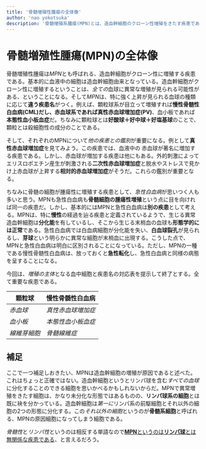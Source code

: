 ```yaml
---
title: '骨髄増殖性腫瘍の全体像'
author: 'nao yokotsuka'
description: '骨髄増殖系腫瘍(MPN)とは、造血幹細胞のクローン性増殖をきたす疾患であり、どの系統の細胞が増加するかによって様々な疾患名がつきます。多発性骨髄腫や真性赤血球増加症、本態性血小板血症などは全てMPNの一種です。'
---
```


# 骨髄増殖性腫瘍(MPN)の全体像

骨髄増殖性腫瘍は*MPN*とも呼ばれる、造血幹細胞がクローン性に増殖する疾患である。基本的に血液中の細胞は造血幹細胞由来となっている。造血幹細胞がクローン性に増殖するということは、*全ての*血球に異常な増殖が見られる可能性がある、ということになる。そして*MPN*は、特に強く上昇が見られる血球の種類に応じて**違う疾患名**がつく。例えば、顆粒球系が目立って増殖すれば**慢性骨髄性白血病(CML)**だし、赤血球系であれば**真性赤血球増加症(PV)**、血小板であれば**本態性血小板血症**だ。ちなみに顆粒球とは**好酸球＋好中球＋好塩基球**のことで、顆粒とは殺細胞性の成分のことである。

そして、それぞれのMPNについて*他の疾患との鑑別*が重要になる。例として**真性赤血球増加症**を見てみよう。この疾患では、血液中の 赤血球が著名に増加する疾患である。しかし、赤血球が増加する疾患は他にもある。外的刺激によってエリスロポエチン産生が刺激される**二次性赤血球増加症**と脱水やストレスで見かけ上赤血球が上昇する**相対的赤血球増加症**がそうだ。これらの鑑別が重要となる。

ちなみに骨髄の細胞が腫瘍性に増殖する疾患として、*急性白血病*が思いつく人も多いと思う。MPNも急性白血病も**骨髄細胞の腫瘍性増殖**という点に目を向ければ同一の疾患だ。しかし、基本的にはMPNと急性白血病は**別の疾患**として考える。MPNは、特に**慢性**の経過を辿る疾患と定義されているようで、生じる異常造血幹細胞は**分化能**を有しているし、そこから生じる末梢血の血球も**形態学的には正常**である。急性白血病では白血病細胞が分化能を失い、**白血球裂孔**が見られるし、**芽球**という明らかに異常な細胞が末梢血に出現する。こうした点で、MPNと急性白血病は明白に区別されることになっている。ただし、MPNの一種である慢性骨髄性白血病は、放っておくと**急性転化**し、急性白血病と同様の病態を呈することになる。

今回は、*増殖の主体*となる血中細胞と疾患名の対応表を提示して終了とする。全て重要な疾患である。

|顆粒球|慢性骨髄性白血病|
|---|---|
|*赤血球*| *真性赤血球増加症*|
|*血小板*| *本態性血小板血症*|
|*線維芽細胞*|*骨髄線維症*|

 

 ## 補足

ここで一つ補足しおきたい、MPNは造血幹細胞の増殖が原因であると述べた。これはちょっと正確ではない。造血幹細胞というとリンパ球を含む*すべての血球*に分化することのできる細胞を思いかべるかもしれないからだ。MPNで異常増殖をきたす細胞は、かなり未分化な形態ではあるものの、**リンパ球系の細胞**とは既に袂を分かっている。造血幹細胞は*第一に*リンパ系の前駆細胞とそれ以外の細胞の2つの形態に分化する。この*それ以外の細胞*というのが**骨髄系細胞**と呼ばれる、MPNの原因細胞になってしまう細胞である。

*骨髄性*と*リンパ性*というのは相反する単語なので<u>**MPN**というのは**リンパ球**とは無関係な疾患である</u>、と言えるだろう。



